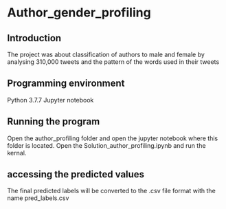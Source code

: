 # Author_gender_profiling
 
## Introduction
The project was about classification of authors to male and female by analysing 310,000 tweets and the pattern of the words used in their tweets


## Programming environment
Python 3.7.7
Jupyter notebook

## Running the program
Open the author_profiling folder and open the jupyter notebook where this folder is located. Open the Solution_author_profiling.ipynb 
and run the kernal. 

## accessing the predicted values
The final predicted labels will be converted to the .csv file format with the name pred_labels.csv
